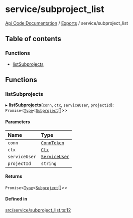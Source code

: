 # service/subproject\_list
 
[Api Code Documentation](../README.md) / [Exports](../modules.md) / service/subproject\_list

## Table of contents

### Functions

- [listSubprojects](service_subproject_list.md#listsubprojects)

## Functions

### listSubprojects

▸ **listSubprojects**(`conn`, `ctx`, `serviceUser`, `projectId`): `Promise`\<[`Type`](result.md#type)\<[`Subproject`](../interfaces/service_domain_workflow_subproject.Subproject.md)[]\>\>

#### Parameters

| Name | Type |
| :------ | :------ |
| `conn` | [`ConnToken`](service_conn.md#conntoken) |
| `ctx` | [`Ctx`](../interfaces/lib_ctx.Ctx.md) |
| `serviceUser` | [`ServiceUser`](../interfaces/service_domain_organization_service_user.ServiceUser.md) |
| `projectId` | `string` |

#### Returns

`Promise`\<[`Type`](result.md#type)\<[`Subproject`](../interfaces/service_domain_workflow_subproject.Subproject.md)[]\>\>

#### Defined in

[src/service/subproject_list.ts:12](https://github.com/openkfw/TruBudget/blob/2e83742/api/src/service/subproject_list.ts#L12)
